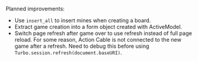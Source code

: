 Planned improvements:
- Use `insert_all` to insert mines when creating a board.
- Extract game creation into a form object created with ActiveModel.
- Switch page refresh after game over to use refresh instead of full page reload. For some reason, Action Cable is not connected to the new game after a refresh. Need to debug this before using `Turbo.session.refresh(document.baseURI)`.
